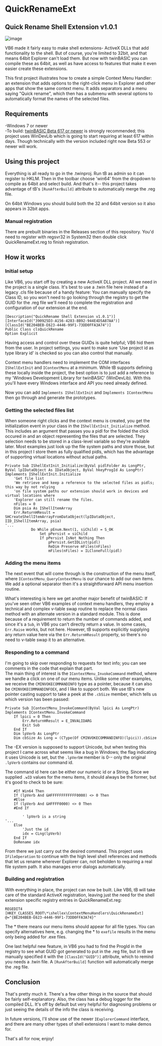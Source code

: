 # QuickRenameExt
## Quick Rename Shell Extension v1.0.1

![image](https://github.com/user-attachments/assets/5ba39611-d7fc-4258-8612-37fe88658174)

VB6 made it fairly easy to make shell extensions- ActiveX DLLs that add functionality to the shell. But of course, you're limited to 32bit, and that means 64bit Explorer can't load them. But now with twinBASIC you can compile these as 64bit, as well as have access to features that make it even easier create these extensions.

This first project illustrates how to create a simple Context Menu Handler: an extension that adds options to the right-click menu in Explorer and other apps that show the same context menu. It adds separators and a menu saying "Quick rename", which then has a submenu with several options to automatically format the names of the selected files.

## Requirements
-Windows 7 or newer\
-To build: [twinBASIC Beta 617 or newer](https://github.com/twinbasic/twinbasic/releases) is strongly recommended; this project uses WinDevLib which is going to start requiring at least 617 within days. Though technically with the version included right now Beta 553 or newer will work.

## Using this project

Everything is all ready to go in the .twinproj. Run tB as admin so it can register to HKLM. Then in the toolbar choose 'win64' from the dropdown to compile as 64bit and select build. And that's it-- this project takes advantage of tB's `[RunAfterBuild]` attribute to automatically merge the .reg file.

On 64bit Windows you should build both the 32 and 64bit version so it also appears in 32bit apps.



### Manual registration

There are prebuilt binaries in the Releases section of this repository. You'd need to register with regsvr32 in System32 then double click QuickRenameExt.reg to finish registration.

## How it works 

### Initial setup

Like VB6, you start off by creating a new ActiveX DLL project. All we need in the project is a single class. It's best to use a .twin file here instead of a legacy .cls file because of a handy feature: You can manually specify the Class ID, so you won't need to go looking through the registry to get the GUID for the .reg file we'll need to complete the registration and configuration of our extension at the end.

```vba
[Description("QuickRename Shell Extension v1.0.1")]
[InterfaceId("390925D3-A156-4283-8B92-944E4D5A87AA")]
[ClassId("BE204BEB-E623-4446-99F1-73DD0FFA3A74")]
Public Class clsQuickRename
Option Explicit
```

Having access and control over these GUIDs is quite helpful; VB6 hid them from the user. In project settings, you want to make sure 'Use project id as type library id' is checked so you can also control that manually.

Context menu handlers need to implement the COM interfaces `IShellExtInit` and `IContextMenu` at a minimum. While tB supports defining these locally inside the project, the best option is to just add a reference to my 'Windows Development Library for twinBASIC' (WinDevLib). With this you'll have every Windows interface and API you need already defined.

Now you can add `Implements IShellExtInit` and `Implements IContextMenu` then go through and generate the prototypes.

### Getting the selected files list

When someone right clicks and the context menu is created, you get the initialization event in your class in the `IShellExtInit_Initialize` method. This includes an argument that passes you a pidl for the folded the click occured in and an object representing the files that are selected. They selection needs to be stored in a class-level variable so they're available later. Most examples just look up the file system paths and store those, but in this project I store them as fully qualified pidls, which has the advantage of supporting virtual locations without actual paths.

```vba
Private Sub IShellExtInit_Initialize(ByVal pidlFolder As LongPtr, ByVal lpIDataObject As IDataObject, ByVal hkeyProgId As LongPtr) Implements IShellExtInit.Initialize
    'Get file list
    'We retrieve and keep a reference to the selected files as pidls; this way by not relying
    'on file system paths our extension should work in devices and virtual locations where
    'Explorer can still rename the files.
    nFiles = 0
    Dim psia As IShellItemArray
    Err.ReturnHResult = SHCreateShellItemArrayFromDataObject(lpIDataObject, IID_IShellItemArray, psia)
'...
            Do While pEnum.Next(1, siChild) = S_OK
                Set pPersist = siChild
                If pPersist IsNot Nothing Then
                    pPersist.GetIDList(pidl)
                    ReDim Preserve mFiles(nFiles)
                    mFiles(nFiles) = ILCloneFull(pidl)
```

### Adding the menu items

The next event that will come through is the construction of the menu itself, where `IContextMenu_QueryContextMenu` is our chance to add our own items. We add a optional separator then it's a straightforward API menu insertion routine.

What's interesting is here we get another major benefit of twinBASIC: If you've seen other VB6 examples of context menu handlers, they employ a technical and complex v-table swap routine to replace the normal class method with an alternate version in a standard module. This is done because of a requirement to return the number of commands added, and since it's a `Sub`, in VB6 you can't directly return a value. In some cases, `Err.Raise` works, but not here. However, tB supports explicitly supplying any return value here via the `Err.ReturnHResult` property, so there's no need to v-table swap it to an alternative.

### Responding to a command 

I'm going to skip over responding to requests for text info; you can see comments in the code that explain that part.\
The main thing of interest is the `IContextMenu_InvokeCommand` method, where we handle a click on one of our menu items. Unlike some other examples, we receive the `CMINVOKECOMMANDINFO` type as a pointer, because it can also be `CMINVOKECOMMANDINFOEX`, and I like to support both. We use tB's new pointer casting support to take a peek at the `.cbSize` member, which tells us which version has been passed:

```vba
Private Sub IContextMenu_InvokeCommand(ByVal lpici As LongPtr) Implements IContextMenu.InvokeCommand
    If lpici = 0 Then
        Err.ReturnHResult = E_INVALIDARG
        Exit Sub
    End If
    Dim lpVerb As LongPtr
    Dim cbSize As Long = (CType(Of CMINVOKECOMMANDINFO)(lpici)).cbSize
```

The -EX version is supposed to support Unicode, but when testing this project I came across what seems like a bug in Windows; the flag indicating it uses Unicode is set, but the `.lpVerbW` member is 0-- only the original `.lpVerb` contains our command id.

The command id here can be either our numeric id or a String. Since we supplied `.wID` values for the menu items, it should always be the former, but it's good to check to be sure:

```vba
    #If Win64 Then
    If (lpVerb And &HFFFFFFFFFFFF0000) <> 0 Then
    #Else
    If (lpVerb And &HFFFF0000) <> 0 Then
    #End If
    
        ' lpVerb is a string
'...
    Else
        'Just the id
        idx = CLng(lpVerb)
    End If
    DoRename idx
```

From there we just carry out the desired command. This project uses `IFileOperation` to continue with the high level shell references and methods that let us rename wherever Explorer can, not beholden to requiring a real file system path. It also manages error dialogs automatically.

### Building and registration 

With everything in place, the project can now be built. Like VB6, tB will take care of the standard ActiveX registration, leaving just the need for the shell extension specific registry entries in QuickRenameExt.reg:

```
REGEDIT4
[HKEY_CLASSES_ROOT\*\shellex\ContextMenuHandlers\QuickRenameExt]
@="{BE204BEB-E623-4446-99F1-73DD0FFA3A74}"
```

The * there means our menu items should appear for all file types. You can specify alternatives here, e.g. changing the * to `exefile` results in the menu only being added for .exe files.

One last helpful new feature, in VB6 you had to find the ProgId in the registry to see what GUID got generated to put in the .reg file, but in tB we manually specified it with the `[ClassId("GUID")]` attribute, which to remind you needs a .twin file. A `[RunAfterBuild]` function will automatically merge the .reg file.

## Conclusion 

That's pretty much it. There's a few other things in the source that should be fairly self-explanatory. Also, the class has a debug logger for the compiled DLL. It's off by default but very helpful for diagnosing problems or just seeing the details of the info the class is receiving.

In future versions, I'll show use of the newer `IExplorerCommand` interface, and there are many other types of shell extensions I want to make demos for.

That's all for now, enjoy!

